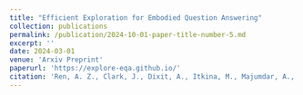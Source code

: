 ```yaml
---
title: "Efficient Exploration for Embodied Question Answering"
collection: publications
permalink: /publication/2024-10-01-paper-title-number-5.md
excerpt: ''
date: 2024-03-01
venue: 'Arxiv Preprint'
paperurl: 'https://explore-eqa.github.io/'
citation: 'Ren, A. Z., Clark, J., Dixit, A., Itkina, M., Majumdar, A., & Sadigh, D. (2024). Explore until Confident: Efficient Exploration for Embodied Question Answering. arXiv preprint arXiv:2403.15941.'
---
```


